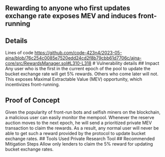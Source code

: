 ## Rewarding to anyone who first updates exchange rate exposes MEV and induces front-running

## Details
Lines of code https://github.com/code-423n4/2023-05-ajna/blob/76c254c0085e7520edd24cd2f8b79cbb61d7706c/ajna-core/src/RewardsManager.sol#L310-L318 # Vulnerability details ## Impact Any user who is the first in the current epoch of the pool to update the bucket exchange rate will get 5% rewards. Others who come later will not. This exposes Maximal Extractable Value (MEV) opportunity, which incentivizes front-running. 

## Proof of Concept 
Given the popularity of front-run bots and selfish miners on the blockchain, a malicious user can easily monitor the mempool. Whenever the reserve auction moves to the next epoch, he will send a prioritized private MEV transaction to claim the rewards. As a result, any normal user will never be able to get such a reward provided by the protocol to update bucket exchange rates. ## Tools Used Private Research Tool ## Recommended Mitigation Steps Allow only lenders to claim the 5% reward for updating bucket exchange rates. 